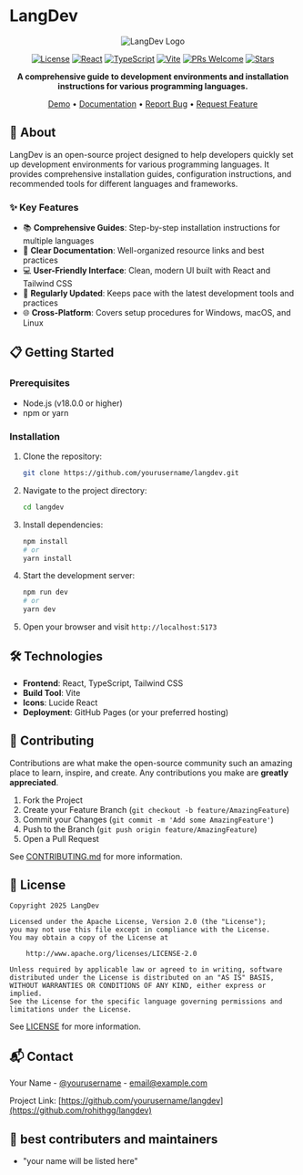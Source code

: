 # LangDev

<div align="center">

![LangDev Logo](https://via.placeholder.com/150x150.png?text=LangDev)

[![License](https://img.shields.io/badge/License-Apache_2.0-blue.svg)](LICENSE)
[![React](https://img.shields.io/badge/React-18.x-61dafb.svg?logo=react&logoColor=white)](https://reactjs.org/)
[![TypeScript](https://img.shields.io/badge/TypeScript-5.x-blue.svg?logo=typescript&logoColor=white)](https://www.typescriptlang.org/)
[![Vite](https://img.shields.io/badge/Vite-5.x-646CFF.svg?logo=vite&logoColor=white)](https://vitejs.dev/)
[![PRs Welcome](https://img.shields.io/badge/PRs-welcome-brightgreen.svg)](CONTRIBUTING.md)
[![Stars](https://img.shields.io/github/stars/yourusername/langdev?style=social)](https://github.com/yourusername/langdev/stargazers)

**A comprehensive guide to development environments and installation instructions for various programming languages.**

[Demo](https://yourusername.github.io/langdev) • [Documentation](https://github.com/yourusername/langdev/wiki) • [Report Bug](https://github.com/yourusername/langdev/issues) • [Request Feature](https://github.com/yourusername/langdev/issues)

</div>

## 🚀 About

LangDev is an open-source project designed to help developers quickly set up development environments for various programming languages. It provides comprehensive installation guides, configuration instructions, and recommended tools for different languages and frameworks.

### ✨ Key Features

- 📚 **Comprehensive Guides**: Step-by-step installation instructions for multiple languages
- 🎯 **Clear Documentation**: Well-organized resource links and best practices
- 💻 **User-Friendly Interface**: Clean, modern UI built with React and Tailwind CSS
- 🔄 **Regularly Updated**: Keeps pace with the latest development tools and practices
- 🌐 **Cross-Platform**: Covers setup procedures for Windows, macOS, and Linux

## 📋 Getting Started

### Prerequisites

- Node.js (v18.0.0 or higher)
- npm or yarn

### Installation

1. Clone the repository:
   ```bash
   git clone https://github.com/yourusername/langdev.git
   ```

2. Navigate to the project directory:
   ```bash
   cd langdev
   ```

3. Install dependencies:
   ```bash
   npm install
   # or
   yarn install
   ```

4. Start the development server:
   ```bash
   npm run dev
   # or
   yarn dev
   ```

5. Open your browser and visit `http://localhost:5173`

## 🛠️ Technologies

- **Frontend**: React, TypeScript, Tailwind CSS
- **Build Tool**: Vite
- **Icons**: Lucide React
- **Deployment**: GitHub Pages (or your preferred hosting)

## 🤝 Contributing

Contributions are what make the open-source community such an amazing place to learn, inspire, and create. Any contributions you make are **greatly appreciated**.

1. Fork the Project
2. Create your Feature Branch (`git checkout -b feature/AmazingFeature`)
3. Commit your Changes (`git commit -m 'Add some AmazingFeature'`)
4. Push to the Branch (`git push origin feature/AmazingFeature`)
5. Open a Pull Request

See [CONTRIBUTING.md](CONTRIBUTING.md) for more information.

## 📝 License

```
Copyright 2025 LangDev

Licensed under the Apache License, Version 2.0 (the "License");
you may not use this file except in compliance with the License.
You may obtain a copy of the License at

    http://www.apache.org/licenses/LICENSE-2.0

Unless required by applicable law or agreed to in writing, software
distributed under the License is distributed on an "AS IS" BASIS,
WITHOUT WARRANTIES OR CONDITIONS OF ANY KIND, either express or implied.
See the License for the specific language governing permissions and
limitations under the License.
```

See [LICENSE](LICENSE) for more information.

## 📬 Contact

Your Name - [@yourusername](https://twitter.com/yourusername) - email@example.com

Project Link: [https://github.com/yourusername/langdev](https://github.com/rohithgg/langdev)

## 🙏 best contributers and maintainers

- "your name will be listed here"
